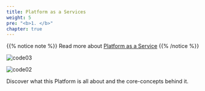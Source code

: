 ```yaml
---
title: Platform as a Services
weight: 5
pre: "<b>1. </b>"
chapter: true
---
```




 {{% notice note %}}
Read more about [Platform as a Service](https://www.redhat.com/en/technologies/cloud-computing/openshift/)
{{% /notice %}}


![code03](/en/PaaS/images/openshiftlogo.png?width=900&classes=shadow)


![code02](/en/IaaS/requirements/images/code02.gif?classes=shadow)

Discover what this Platform is all about and the core-concepts behind it.

